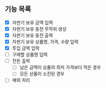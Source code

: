 ## 기능 목록
- [X] 자판기 보유 금액 입력
- [X] 자판기 보유 동전 무작위 생성
- [X] 자판기 보유 동전 출력
- [X] 자판기 보유 상품명, 가격, 수량 입력
- [X] 투입 금액 입력
- [ ] 구매할 상품명 입력
- [ ] 잔돈 출력
  - [ ] 남은 금액이 상품의 최저 가격보다 적은 경우
  - [ ] 모든 상품이 소진된 경우
- [ ] 예외 처리